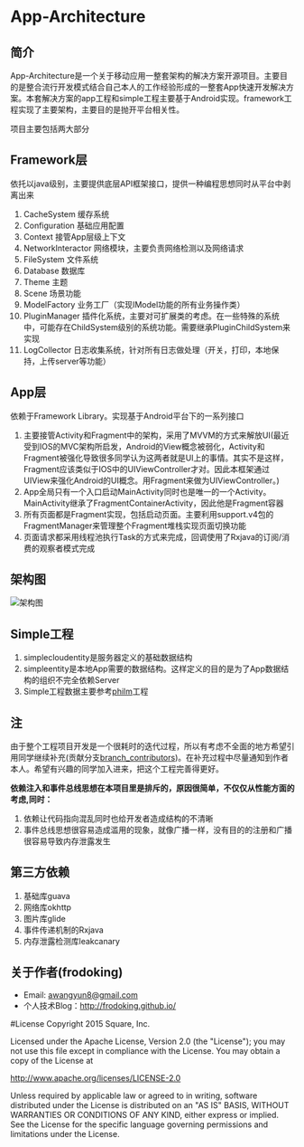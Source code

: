 App-Architecture
===========================

## 简介

App-Architecture是一个关于移动应用一整套架构的解决方案开源项目。主要目的是整合流行开发模式结合自己本人的工作经验形成的一整套App快速开发解决方案。本套解决方案的app工程和simple工程主要基于Android实现。framework工程实现了主要架构，主要目的是抛开平台相关性。


项目主要包括两大部分

## Framework层

依托以java级别，主要提供底层API框架接口，提供一种编程思想同时从平台中剥离出来

1. CacheSystem 缓存系统
2. Configuration  基础应用配置
3. Context 接管App层级上下文
4. NetworkInteractor  网络模块，主要负责网络检测以及网络请求
5. FileSystem  文件系统
6. Database   数据库
7. Theme   主题
8. Scene   场景功能
9. ModelFactory    业务工厂（实现IModel功能的所有业务操作类）
10. PluginManager   插件化系统，主要对可扩展类的考虑。在一些特殊的系统中，可能存在ChildSystem级别的系统功能。需要继承PluginChildSystem来实现
11. LogCollector    日志收集系统，针对所有日志做处理（开关，打印，本地保持，上传server等功能）

## App层

依赖于Framework Library。实现基于Android平台下的一系列接口

1. 主要接管Activity和Fragment中的架构，采用了MVVM的方式来解放UI(最近受到IOS的MVC架构所启发，Android的View概念被弱化，Activity和Fragment被强化导致很多同学认为这两者就是UI上的事情。其实不是这样，Fragment应该类似于IOS中的UIViewController才对。因此本框架通过UIView来强化Android的UI概念。用Fragment来做为UIViewController。)
2. App全局只有一个入口启动MainActivity同时也是唯一的一个Activity。MainActivity继承了FragmentContainerActivity，因此他是Fragment容器
3. 所有页面都是Fragment实现，包括启动页面。主要利用support.v4包的FragmentManager来管理整个Fragment堆栈实现页面切换功能
4. 页面请求都采用线程池执行Task的方式来完成，回调使用了Rxjava的订阅/消费的观察者模式完成

## 架构图
![架构图](http://frodoking.github.io/img/App-Architecture.png)

## Simple工程
1. simplecloudentity是服务器定义的基础数据结构
2. simpleentity是本地App需要的数据结构。这样定义的目的是为了App数据结构的组织不完全依赖Server
3. Simple工程数据主要参考[philm](https://github.com/OpenSource-Frodo/philm)工程

## 注

由于整个工程项目开发是一个很耗时的迭代过程，所以有考虑不全面的地方希望引用同学继续补充(贡献分支[branch_contributors](https://github.com/frodoking/GradleAndroid-App-Framework/tree/branch_contributors))。在补充过程中尽量通知到作者本人。希望有兴趣的同学加入进来，把这个工程完善得更好。

**依赖注入和事件总线思想在本项目里是排斥的，原因很简单，不仅仅从性能方面的考虑,同时：**

1. 依赖让代码指向混乱同时也给开发者造成结构的不清晰
2. 事件总线思想很容易造成滥用的现象，就像广播一样，没有目的的注册和广播很容易导致内存泄露发生

## 第三方依赖
1. 基础库guava
2. 网络库okhttp
3. 图片库glide
4. 事件传递机制的Rxjava
5. 内存泄露检测库leakcanary

## 关于作者(frodoking)
* Email: awangyun8@gmail.com
* 个人技术Blog：http://frodoking.github.io/

#License
Copyright 2015 Square, Inc.

Licensed under the Apache License, Version 2.0 (the "License");
you may not use this file except in compliance with the License.
You may obtain a copy of the License at

   http://www.apache.org/licenses/LICENSE-2.0

Unless required by applicable law or agreed to in writing, software
distributed under the License is distributed on an "AS IS" BASIS,
WITHOUT WARRANTIES OR CONDITIONS OF ANY KIND, either express or implied.
See the License for the specific language governing permissions and
limitations under the License.
